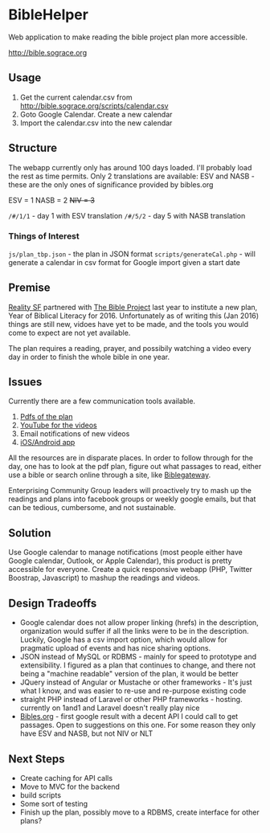 # BibleHelper
Web application to make reading the bible project plan more accessible.

http://bible.sograce.org

## Usage

 1. Get the current calendar.csv from http://bible.sograce.org/scripts/calendar.csv
 2. Goto Google Calendar. Create a new calendar
 3. Import the calendar.csv into the new calendar

## Structure

The webapp currently only has around 100 days loaded. I'll probably load the rest as time permits.
Only 2 translations are available: ESV and NASB - these are the only ones of significance provided by bibles.org 

ESV = 1
NASB = 2
~~NIV = 3~~

```/#/1/1``` - day 1 with ESV translation
```/#/5/2``` - day 5 with NASB translation


### Things of Interest

```js/plan_tbp.json``` - the plan in JSON format
```scripts/generateCal.php``` - will generate a calendar in csv format for Google import given a start date


## Premise
[Reality SF](http://realitysf.com) partnered with [The Bible Project](http://jointhebibleproject) last year to institute a new plan, Year of Biblical Literacy for 2016. Unfortunately as of writing this (Jan 2016) things are still new, vidoes have yet to be made, and the tools you would come to expect are not yet available. 

The plan requires a reading, prayer, and possibily watching a video every day in order to finish the whole bible in one year.

## Issues

Currently there are a few communication tools available. 

 1. [Pdfs of the plan](http://thebibleproject.tumblr.com/readscripture)
 2. [YouTube for the videos](https://www.jointhebibleproject.com/)
 3. Email notifications of new videos
 4. [iOS/Android app](https://www.facebook.com/jointhebibleproject/)

All the resources are in disparate places. In order to follow through for the day, one has to look at the pdf plan, figure out what passages to read, either use a bible or search online through a site, like [Biblegateway](http://biblegateway.com).

Enterprising Community Group leaders will proactively try to mash up the readings and plans into facebook groups or weekly google emails, but that can be tedious, cumbersome, and not sustainable.

## Solution

Use Google calendar to manage notifications (most people either have Google calendar, Outlook, or Apple Calendar), this product is pretty accessible for everyone. Create a quick responsive webapp (PHP, Twitter Boostrap, Javascript) to mashup the readings and videos.

## Design Tradeoffs

 * Google calendar does not allow proper linking (hrefs) in the description, organization would suffer if all the links were to be in the description. Luckily, Google has a csv import option, which would allow for pragmatic upload of events and has nice sharing options.
 * JSON instead of MySQL or RDBMS - mainly for speed to prototype and extensibility. I figured as a plan that continues to change, and there not being a "machine readable" version of the plan, it would be better
 * JQuery instead of Angular or Mustache or other frameworks - It's just what I know, and was easier to re-use and re-purpose existing code
 * straight PHP instead of Laravel or other PHP frameworks - hosting. currently on 1and1 and Laravel doesn't really play nice
 * [Bibles.org](http://bibles.org) - first google result with a decent API I could call to get passages. Open to suggestions on this one. For some reason they only have ESV and NASB, but not NIV or NLT

## Next Steps

 * Create caching for API calls
 * Move to MVC for the backend
 * build scripts
 * Some sort of testing 
 * Finish up the plan, possibly move to a RDBMS, create interface for other plans?